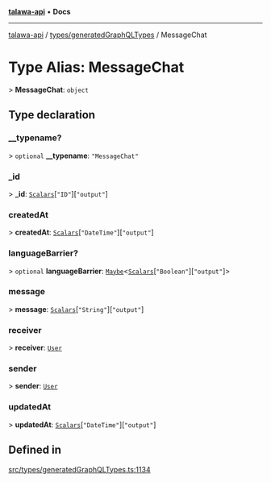 [**talawa-api**](../../../README.md) • **Docs**

***

[talawa-api](../../../modules.md) / [types/generatedGraphQLTypes](../README.md) / MessageChat

# Type Alias: MessageChat

\> **MessageChat**: `object`

## Type declaration

### \_\_typename?

\> `optional` **\_\_typename**: `"MessageChat"`

### \_id

\> **\_id**: [`Scalars`](Scalars.md)\[`"ID"`\]\[`"output"`\]

### createdAt

\> **createdAt**: [`Scalars`](Scalars.md)\[`"DateTime"`\]\[`"output"`\]

### languageBarrier?

\> `optional` **languageBarrier**: [`Maybe`](Maybe.md)\<[`Scalars`](Scalars.md)\[`"Boolean"`\]\[`"output"`\]\>

### message

\> **message**: [`Scalars`](Scalars.md)\[`"String"`\]\[`"output"`\]

### receiver

\> **receiver**: [`User`](User.md)

### sender

\> **sender**: [`User`](User.md)

### updatedAt

\> **updatedAt**: [`Scalars`](Scalars.md)\[`"DateTime"`\]\[`"output"`\]

## Defined in

[src/types/generatedGraphQLTypes.ts:1134](https://github.com/PalisadoesFoundation/talawa-api/blob/5e38dbf44e47f2fc703410fad29ab5c8f7f26c77/src/types/generatedGraphQLTypes.ts#L1134)
